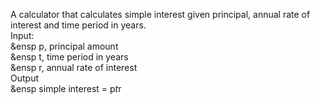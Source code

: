 A calculator that calculates simple interest given principal, annual rate of interest and time period in years. </br>
Input: </br>
&ensp   p, principal amount</br>
&ensp   t, time period in years</br>
&ensp   r, annual rate of interest</br>
Output</br>
&ensp   simple interest = p*t*r
